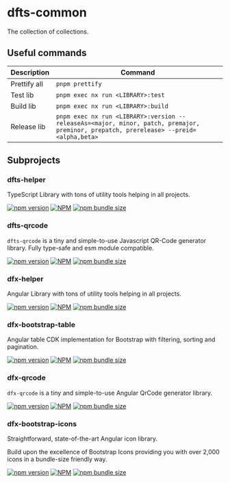 # dfts-common

The collection of collections.

## Useful commands

| Description  | Command                                                                                                                                |
| ------------ | -------------------------------------------------------------------------------------------------------------------------------------- |
| Prettify all | `pnpm prettify`                                                                                                                        |
| Test lib     | `pnpm exec nx run <LIBRARY>:test`                                                                                                      |
| Build lib    | `pnpm exec nx run <LIBRARY>:build`                                                                                                     |
| Release lib  | `pnpm exec nx run <LIBRARY>:version --releaseAs=<major, minor, patch, premajor, preminor, prepatch, prerelease> --preid=<alpha,beta> ` |

## Subprojects

### dfts-helper

TypeScript Library with tons of utility tools helping in all projects.

[![npm version](https://badge.fury.io/js/dfts-helper.svg)](https://npmjs.org/package/dfts-helper)
[![NPM](https://img.shields.io/npm/dw/dfts-helper?logo=npm)](https://npmjs.org/package/dfts-helper)
[![npm bundle size](https://img.shields.io/bundlephobia/min/dfts-helper?cacheSeconds=86400)](https://npmjs.org/package/dfts-helper)

### dfts-qrcode

`dfts-qrcode` is a tiny and simple-to-use Javascript QR-Code generator library. Fully type-safe and esm module compatible.

[![npm version](https://badge.fury.io/js/dfts-qrcode.svg)](https://npmjs.org/package/dfts-qrcode)
[![NPM](https://img.shields.io/npm/dw/dfts-qrcode?logo=npm)](https://npmjs.org/package/dfts-qrcode)
[![npm bundle size](https://img.shields.io/bundlephobia/min/dfts-qrcode?cacheSeconds=86400)](https://npmjs.org/package/dfts-qrcode)

### dfx-helper

Angular Library with tons of utility tools helping in all projects.

[![npm version](https://badge.fury.io/js/dfx-helper.svg)](https://npmjs.org/package/dfx-helper)
[![NPM](https://img.shields.io/npm/dw/dfx-helper?logo=npm)](https://npmjs.org/package/dfx-helper)
[![npm bundle size](https://img.shields.io/bundlephobia/min/dfx-helper?cacheSeconds=86400)](https://npmjs.org/package/dfx-helper)

### dfx-bootstrap-table

Angular table CDK implementation for Bootstrap with filtering, sorting and pagination.

[![npm version](https://badge.fury.io/js/dfx-bootstrap-table.svg)](https://npmjs.org/package/dfx-bootstrap-table)
[![NPM](https://img.shields.io/npm/dw/dfx-bootstrap-table?logo=npm)](https://npmjs.org/package/dfx-bootstrap-table)
[![npm bundle size](https://img.shields.io/bundlephobia/min/dfx-bootstrap-table?cacheSeconds=86400)](https://npmjs.org/package/dfx-bootstrap-table)

### dfx-qrcode

`dfx-qrcode` is a tiny and simple-to-use Angular QrCode generator library.

[![npm version](https://badge.fury.io/js/dfx-qrcode.svg)](https://npmjs.org/package/dfx-qrcode)
[![NPM](https://img.shields.io/npm/dw/dfx-qrcode?logo=npm)](https://npmjs.org/package/dfx-qrcode)
[![npm bundle size](https://img.shields.io/bundlephobia/min/dfx-qrcode?cacheSeconds=86400)](https://npmjs.org/package/dfx-qrcode)

### dfx-bootstrap-icons

Straightforward, state-of-the-art Angular icon library.

Build upon the excellence of Bootstrap Icons providing you with over 2,000 icons in a bundle-size friendly way.

[![npm version](https://badge.fury.io/js/dfx-bootstrap-icons.svg)](https://npmjs.org/package/dfx-bootstrap-icons)
[![NPM](https://img.shields.io/npm/dw/dfx-bootstrap-icons?logo=npm)](https://npmjs.org/package/dfx-bootstrap-icons)
[![npm bundle size](https://img.shields.io/bundlephobia/min/dfx-bootstrap-icons?cacheSeconds=86400)](https://npmjs.org/package/dfx-bootstrap-icons)
